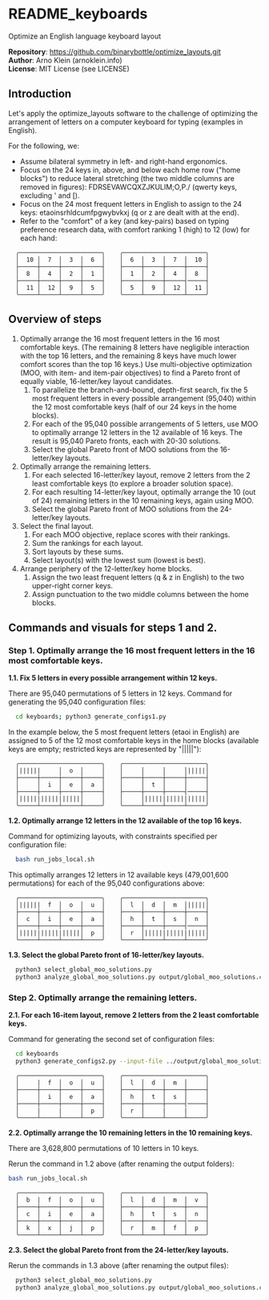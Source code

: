 # README_keyboards

Optimize an English language keyboard layout

**Repository**: https://github.com/binarybottle/optimize_layouts.git  
**Author**: Arno Klein (arnoklein.info)  
**License**: MIT License (see LICENSE)

## Introduction
Let's apply the optimize_layouts software to the challenge of optimizing the 
arrangement of letters on a computer keyboard for typing (examples in English). 

For the following, we:
  - Assume bilateral symmetry in left- and right-hand ergonomics.
  - Focus on the 24 keys in, above, and below each home row ("home blocks")
    to reduce lateral stretching (the two middle columns are removed in figures):
    FDRSEVAWCQXZJKULIM;O,P./ (qwerty keys, excluding ' and [).
  - Focus on the 24 most frequent letters in English to assign to the 24 keys:
    etaoinsrhldcumfpgwybvkxj (q or z are dealt with at the end).
  - Refer to the "comfort" of a key (and key-pairs) based on typing preference 
    research data, with comfort ranking 1 (high) to 12 (low) for each hand:

  ```
    ╭───────────────────────╮    ╭───────────────────────╮
    │  10 │  7  │  3  │  6  │    │  6  │  3  │  7  │  10 │
    ├─────┼─────┼─────┼─────┤    ├─────┼─────┼─────┼─────┤
    │  8  │  4  │  2  │  1  │    │  1  │  2  │  4  │  8  │
    ├─────┼─────┼─────┼─────┤    ├─────┼─────┼─────┤─────┤
    │  11 │  12 │  9  │  5  │    │  5  │  9  │  12 │  11 │
    ╰─────┴─────┴─────┴─────╯    ╰─────┴─────┴─────┴─────╯
  ```

## Overview of steps
1. Optimally arrange the 16 most frequent letters in the 16 most comfortable keys.
  (The remaining 8 letters have negligible interaction with the top 16 letters,
  and the remaining 8 keys have much lower comfort scores than the top 16 keys.)
  Use multi-objective optimization (MOO, with item- and item-pair objectives) 
  to find a Pareto front of equally viable, 16-letter/key layout candidates.
    1. To parallelize the branch-and-bound, depth-first search, 
       fix the 5 most frequent letters in every possible arrangement (95,040) 
       within the 12 most comfortable keys (half of our 24 keys in the home blocks).
    2. For each of the 95,040 possible arrangements of 5 letters, 
       use MOO to optimally arrange 12 letters in the 12 available of 16 keys. 
       The result is 95,040 Pareto fronts, each with 20-30 solutions.
    3. Select the global Pareto front of MOO solutions from the 16-letter/key layouts.
2. Optimally arrange the remaining letters.
    1. For each selected 16-letter/key layout, remove 2 letters from the 
       2 least comfortable keys (to explore a broader solution space).
    2. For each resulting 14-letter/key layout, optimally arrange the 10 
       (out of 24) remaining letters in the 10 remaining keys, again using MOO.
    3. Select the global Pareto front of MOO solutions from the 24-letter/key layouts.
3. Select the final layout.
    1. For each MOO objective, replace scores with their rankings.
    2. Sum the rankings for each layout.
    3. Sort layouts by these sums.
    4. Select layout(s) with the lowest sum (lowest is best).
4. Arrange periphery of the 12-letter/key home blocks.
    1. Assign the two least frequent letters (q & z in English) 
       to the two upper-right corner keys.
    2. Assign punctuation to the two middle columns between the home blocks. 

## Commands and visuals for steps 1 and 2.

### Step 1. Optimally arrange the 16 most frequent letters in the 16 most comfortable keys.

  **1.1. Fix 5 letters in every possible arrangement within 12 keys.**

  There are 95,040 permutations of 5 letters in 12 keys.
  Command for generating the 95,040 configuration files:

  ```bash
    cd keyboards; python3 generate_configs1.py
  ```

  In the example below, the 5 most frequent letters (etaoi in English)
  are assigned to 5 of the 12 most comfortable keys in the home blocks
  (available keys are empty; restricted keys are represented by "|||||"):

  ```
    ╭───────────────────────╮    ╭───────────────────────╮
    │||||||     │  o  │     │    │     │     │     │|||||│
    ├─────┼─────┼─────┼─────┤    ├─────┼─────┼─────┼─────┤
    │     │  i  │  e  │  a  │    │     │  t  │     │     │
    ├─────┼─────┼─────┼─────┤    ├─────┼─────┼─────┤─────┤
    │|||||||||||||||||│     │    │     │|||||||||||||||||│
    ╰─────┴─────┴─────┴─────╯    ╰─────┴─────┴─────┴─────╯
  ```

  **1.2. Optimally arrange 12 letters in the 12 available of the top 16 keys.**

  Command for optimizing layouts, with constraints specified per configuration file:

  ```bash
    bash run_jobs_local.sh
  ```

  This optimally arranges 12 letters in 12 available keys 
  (479,001,600 permutations) for each of the 95,040 configurations above:

  ```
    ╭───────────────────────╮    ╭───────────────────────╮
    │||||||  f  │  o  │  u  │    │  l  │  d  │  m  │|||||│
    ├─────┼─────┼─────┼─────┤    ├─────┼─────┼─────┼─────┤
    │  c  │  i  │  e  │  a  │    │  h  │  t  │  s  │  n  │
    ├─────┼─────┼─────┼─────┤    ├─────┼─────┼─────┤─────┤
    │|||||||||||||||||│  p  │    │  r  │|||||||||||||||||│
    ╰─────┴─────┴─────┴─────╯    ╰─────┴─────┴─────┴─────╯
  ```

  **1.3. Select the global Pareto front of 16-letter/key layouts.**

  ```bash
    python3 select_global_moo_solutions.py
    python3 analyze_global_moo_solutions.py output/global_moo_solutions.csv
  ```

### Step 2. Optimally arrange the remaining letters.

  **2.1. For each 16-item layout, remove 2 letters from the 2 least comfortable keys.**

  Command for generating the second set of configuration files:

  ```bash
    cd keyboards
    python3 generate_configs2.py --input-file ../output/global_moo_solutions.csv --remove-positions "A;"
  ```

  ```
    ╭───────────────────────╮    ╭───────────────────────╮
    │     |  f  │  o  │  u  │    │  l  │  d  │  m  │     │
    ├─────┼─────┼─────┼─────┤    ├─────┼─────┼─────┼─────┤
    │     │  i  │  e  │  a  │    │  h  │  t  │  s  │     │
    ├─────┼─────┼─────┼─────┤    ├─────┼─────┼─────┤─────┤
    │     |     |     │  p  │    │  r  │     |     |     │
    ╰─────┴─────┴─────┴─────╯    ╰─────┴─────┴─────┴─────╯
  ```

  **2.2. Optimally arrange the 10 remaining letters in the 10 remaining keys.**

  There are 3,628,800 permutations of 10 letters in 10 keys.

  Rerun the command in 1.2 above (after renaming the output folders): 
  ```bash
  bash run_jobs_local.sh
  ```

  ```
    ╭───────────────────────╮    ╭───────────────────────╮
    │  b  |  f  │  o  │  u  │    │  l  │  d  │  m  │  v  │
    ├─────┼─────┼─────┼─────┤    ├─────┼─────┼─────┼─────┤
    │  c  │  i  │  e  │  a  │    │  h  │  t  │  s  │  n  │
    ├─────┼─────┼─────┼─────┤    ├─────┼─────┼─────┤─────┤
    │  k  │  x  │  j  │  p  │    │  r  │  m  │  f  │  p  │
    ╰─────┴─────┴─────┴─────╯    ╰─────┴─────┴─────┴─────╯
  ```

  **2.3. Select the global Pareto front from the 24-letter/key layouts.**

  Rerun the commands in 1.3 above (after renaming the output files):
  ```bash
    python3 select_global_moo_solutions.py
    python3 analyze_global_moo_solutions.py output/global_moo_solutions.csv
  ```
